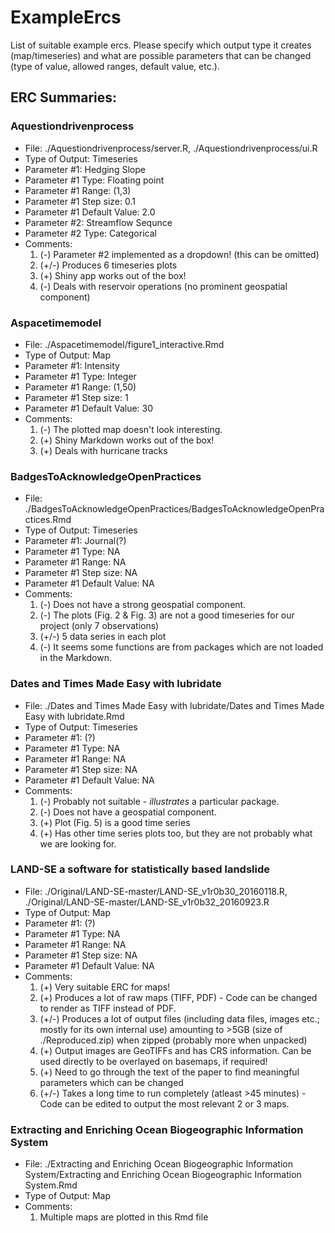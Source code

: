 # ExampleErcs
List of suitable example ercs. Please specify which output type it creates (map/timeseries) and what are possible parameters that can be changed (type of value, allowed ranges, default value, etc.).

## ERC Summaries:

### Aquestiondrivenprocess

* File: ./Aquestiondrivenprocess/server.R, ./Aquestiondrivenprocess/ui.R
* Type of Output: Timeseries
* Parameter #1: Hedging Slope
* Parameter #1 Type: Floating point
* Parameter #1 Range: (1,3)
* Parameter #1 Step size: 0.1
* Parameter #1 Default Value: 2.0
* Parameter #2: Streamflow Sequnce
* Parameter #2 Type: Categorical
* Comments:
  1. (-) Parameter #2 implemented as a dropdown! (this can be omitted)
  2. (+/-) Produces 6 timeseries plots
  3. (+) Shiny app works out of the box!
  4. (-) Deals with reservoir operations (no prominent geospatial component)

### Aspacetimemodel

* File: ./Aspacetimemodel/figure1_interactive.Rmd
* Type of Output: Map
* Parameter #1: Intensity
* Parameter #1 Type: Integer
* Parameter #1 Range: (1,50)
* Parameter #1 Step size: 1
* Parameter #1 Default Value: 30
* Comments:
  1. (-) The plotted map doesn't look interesting.
  2. (+) Shiny Markdown works out of the box!
  3. (+) Deals with hurricane tracks

### BadgesToAcknowledgeOpenPractices

* File: ./BadgesToAcknowledgeOpenPractices/BadgesToAcknowledgeOpenPractices.Rmd
* Type of Output: Timeseries
* Parameter #1: Journal(?)
* Parameter #1 Type: NA
* Parameter #1 Range: NA
* Parameter #1 Step size: NA
* Parameter #1 Default Value: NA
* Comments:
  1. (-) Does not have a strong geospatial component.
  2. (-) The plots (Fig. 2 & Fig. 3) are not a good timeseries for our project (only 7 observations)
  3. (+/-) 5 data series in each plot
  4. (-) It seems some functions are from packages which are not loaded in the Markdown.

### Dates and Times Made Easy with lubridate

* File: ./Dates and Times Made Easy with lubridate/Dates and Times Made Easy with lubridate.Rmd
* Type of Output: Timeseries
* Parameter #1: (?)
* Parameter #1 Type: NA
* Parameter #1 Range: NA
* Parameter #1 Step size: NA
* Parameter #1 Default Value: NA
* Comments:
  1. (-) Probably not suitable - *illustrates* a particular package.
  2. (-) Does not have a geospatial component.
  3. (+) Plot (Fig. 5) is a good time series
  4. (+) Has other time series plots too, but they are not probably what we are looking for.

### LAND-SE a software for statistically based landslide

* File: ./Original/LAND-SE-master/LAND-SE_v1r0b30_20160118.R, ./Original/LAND-SE-master/LAND-SE_v1r0b32_20160923.R
* Type of Output: Map
* Parameter #1: (?)
* Parameter #1 Type: NA
* Parameter #1 Range: NA
* Parameter #1 Step size: NA
* Parameter #1 Default Value: NA
* Comments:
  1. (+) Very suitable ERC for maps!
  2. (+) Produces a lot of raw maps (TIFF, PDF) - Code can be changed to render as TIFF instead of PDF.
  3. (+/-) Produces a lot of output files (including data files, images etc.; mostly for its own internal use) amounting to >5GB (size of ./Reproduced.zip) when zipped (probably more when unpacked)
  4. (+) Output images are GeoTIFFs and has CRS information. Can be used directly to be overlayed on basemaps, if required!
  5. (+) Need to go through the text of the paper to find meaningful parameters which can be changed
  6. (+/-) Takes a long time to run completely (atleast >45 minutes) - Code can be edited to output the most relevant 2 or 3 maps.

### Extracting and Enriching Ocean Biogeographic Information System

* File: ./Extracting and Enriching Ocean Biogeographic Information System/Extracting and Enriching Ocean Biogeographic Information System.Rmd
* Type of Output: Map
* Comments:
  1. Multiple maps are plotted in this Rmd file